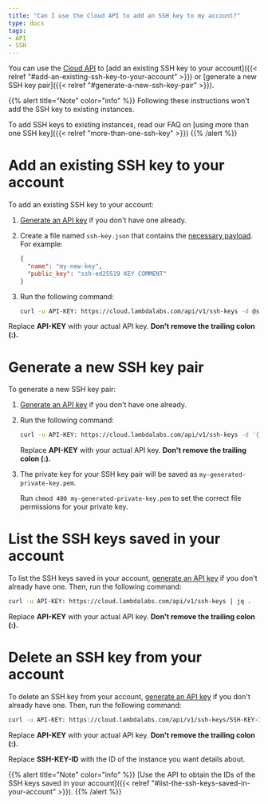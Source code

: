 ```yaml
---
title: "Can I use the Cloud API to add an SSH key to my account?"
type: docs
tags:
- API
- SSH
---
```


You can use the [Cloud API](https://cloud.lambdalabs.com/api/v1/docs) to
[add an existing SSH key to your account]({{< relref "#add-an-existing-ssh-key-to-your-account" >}})
or
[generate a new SSH key pair]({{< relref "#generate-a-new-ssh-key-pair" >}}).

{{% alert title="Note" color="info" %}}
Following these instructions won't add the SSH key to existing instances.

To add SSH keys to existing instances, read our FAQ on
[using more than one SSH key]({{< relref "more-than-one-ssh-key" >}})
{{% /alert %}}

# Add an existing SSH key to your account

To add an existing SSH key to your account:

1. [Generate an API key](https://cloud.lambdalabs.com/api-keys) if you don't
   have one already.

2. Create a file named `ssh-key.json` that contains the
   [necessary payload](https://cloud.lambdalabs.com/api/v1/docs#operation/launchInstance).
   For example:

   ```json
   {
     "name": "my-new-key",
     "public_key": "ssh-ed25519 KEY COMMENT"
   }
   ```

3. Run the following command:

   ```bash
   curl -u API-KEY: https://cloud.lambdalabs.com/api/v1/ssh-keys -d @ssh-key.json -H "Content-Type: application/json" | jq .
   ```

Replace **API-KEY** with your actual API key. **Don't remove the trailing
colon (:).**

# Generate a new SSH key pair

To generate a new SSH key pair:

1. [Generate an API key](https://cloud.lambdalabs.com/api-keys) if you don't
   have one already.

2. Run the following command:

   ```bash
   curl -u API-KEY: https://cloud.lambdalabs.com/api/v1/ssh-keys -d '{ "name": "my-generated-key" }' -H "Content-Type: application/json" | jq -r '.data.private_key' > my-generated-private-key.pem
   ```

   Replace **API-KEY** with your actual API key. **Don't remove the trailing
   colon (:).**

3. The private key for your SSH key pair will be saved as
   `my-generated-private-key.pem`.

   Run `chmod 400 my-generated-private-key.pem` to set the correct file
   permissions for your private key.

# List the SSH keys saved in your account

To list the SSH keys saved in your account,
[generate an API key](https://cloud.lambdalabs.com/api-keys) if you don't
already have one. Then, run the following command:

```bash
curl -u API-KEY: https://cloud.lambdalabs.com/api/v1/ssh-keys | jq .
```

Replace **API-KEY** with your actual API key. **Don't remove the trailing
colon (:).**

# Delete an SSH key from your account

To delete an SSH key from your account,
[generate an API key](https://cloud.lambdalabs.com/api-keys) if you don't
already have one. Then, run the following command:

```bash
curl -u API-KEY: https://cloud.lambdalabs.com/api/v1/ssh-keys/SSH-KEY-ID | jq .
```

Replace **API-KEY** with your actual API key. **Don't remove the trailing
colon (:).**

Replace **SSH-KEY-ID** with the ID of the instance you want details about.

{{% alert title="Note" color="info" %}}
[Use the API to obtain the IDs of the SSH keys saved in your account]({{< relref "#list-the-ssh-keys-saved-in-your-account" >}}).
{{% /alert %}}
